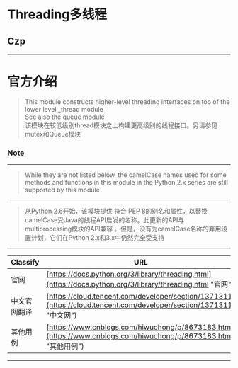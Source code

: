 # Threading多线程

## **Czp**   
---

# 官方介绍
> This module constructs higher-level threading interfaces on top of the lower level _thread module   
> See also the queue module   
> 该模块在较低级别thread模块之上构建更高级别的线程接口。另请参见mutex和Queue模块
### Note
---
>   While they are not listed below, the camelCase names used for some methods and functions in this module in the Python 2.x series are still supported by this module

---
>   从Python 2.6开始，该模块提供 符合 PEP 8的别名和属性，以替换camelCase受Java的线程API启发的名称。此更新的API与multiprocessing模块的API兼容 。但是，没有为camelCase名称的弃用设置计划，它们在Python 2.x和3.x中仍然完全受支持

---
Classify | URL
--- | ---
官网 | [https://docs.python.org/3/library/threading.html](https://docs.python.org/3/library/threading.html "官网")
中文官网翻译 | [https://cloud.tencent.com/developer/section/1371311](https://cloud.tencent.com/developer/section/1371311 "中文网")
其他用例 | [https://www.cnblogs.com/hiwuchong/p/8673183.html](https://www.cnblogs.com/hiwuchong/p/8673183.html "其他用例")

---
